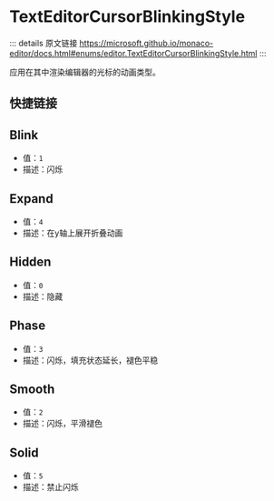 # TextEditorCursorBlinkingStyle

<backTop />
        
::: details 原文链接
https://microsoft.github.io/monaco-editor/docs.html#enums/editor.TextEditorCursorBlinkingStyle.html
:::

应用在其中渲染编辑器的光标的动画类型。

## 快捷链接
<script setup>
    const data = [
  { icon: "P", link: "Blink" },
  { icon: "P", link: "Expand" },
  { icon: "P", link: "Hidden" },
  { icon: "P", link: "Phase" },
  { icon: "P", link: "Smooth" },
  { icon: "P", link: "Solid" },
];
</script>
<dataItems :data="data" />

## Blink
- 值：`1`
- 描述：闪烁

## Expand
- 值：`4`
- 描述：在y轴上展开折叠动画

## Hidden
- 值：`0`
- 描述：隐藏

## Phase
- 值：`3`
- 描述：闪烁，填充状态延长，褪色平稳

## Smooth
- 值：`2`
- 描述：闪烁，平滑褪色

## Solid
- 值：`5`
- 描述：禁止闪烁
